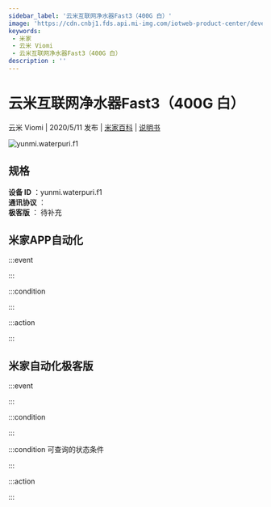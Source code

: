 ```yaml
---
sidebar_label: '云米互联网净水器Fast3（400G 白）'
image: 'https://cdn.cnbj1.fds.api.mi-img.com/iotweb-product-center/developer_15887478338484QwDVqvF.png?GalaxyAccessKeyId=AKVGLQWBOVIRQ3XLEW&Expires=9223372036854775807&Signature=uK1//KxuTNVrPgM6t3+rbFcL4Ts='
keywords: 
 - 米家
 - 云米 Viomi
 - 云米互联网净水器Fast3（400G 白）
description : ''
---
```

# 云米互联网净水器Fast3（400G 白）

云米 Viomi | 2020/5/11 发布 | [米家百科](https://home.mi.com/webapp/content/baike/product/index.html?model=yunmi.waterpuri.f1) | [说明书](https://home.mi.com/views/introduction.html?model=yunmi.waterpuri.f1&region=cn)

![yunmi.waterpuri.f1](https://cdn.cnbj1.fds.api.mi-img.com/iotweb-product-center/developer_15887478338484QwDVqvF.png?GalaxyAccessKeyId=AKVGLQWBOVIRQ3XLEW&Expires=9223372036854775807&Signature=uK1//KxuTNVrPgM6t3+rbFcL4Ts=)

## 规格  
> 
**设备 ID** ：yunmi.waterpuri.f1  
**通讯协议** ：  
**极客版**  ： 待补充 


## 米家APP自动化  

:::event  

:::

:::condition  

:::

:::action   

:::

## 米家自动化极客版  

:::event  

:::

:::condition  

:::

:::condition 可查询的状态条件  

:::

:::action  

:::

        
